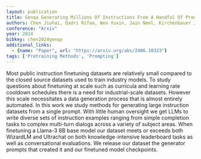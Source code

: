 ```yaml
---
layout: publication
title: Genqa Generating Millions Of Instructions From A Handful Of Prompts
authors: Chen Jiuhai, Qadri Rifaa, Wen Yuxin, Jain Neel, Kirchenbauer John, Zhou Tianyi, Goldstein Tom
conference: "Arxiv"
year: 2024
bibkey: chen2024genqa
additional_links:
  - {name: "Paper", url: "https://arxiv.org/abs/2406.10323"}
tags: ['Pretraining Methods', 'Prompting']
---
```

Most public instruction finetuning datasets are relatively small compared to the closed source datasets used to train industry models. To study questions about finetuning at scale such as curricula and learning rate cooldown schedules there is a need for industrial-scale datasets. However this scale necessitates a data generation process that is almost entirely automated. In this work we study methods for generating large instruction datasets from a single prompt. With little human oversight we get LLMs to write diverse sets of instruction examples ranging from simple completion tasks to complex multi-turn dialogs across a variety of subject areas. When finetuning a Llama-3 8B base model our dataset meets or exceeds both WizardLM and Ultrachat on both knowledge-intensive leaderboard tasks as well as conversational evaluations. We release our dataset the generator prompts that created it and our finetuned model checkpoints.
